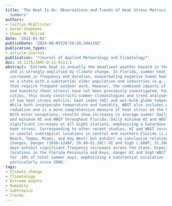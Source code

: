```yaml
---
title: 'The Heat Is On: Observations and Trends of Heat Stress Metrics during Florida
  Summers'
authors:
- Caitlyn McAllister
- Aaron Stephens
- Shawn M. Milrad
date: '2022-01-01'
publishDate: '2024-06-05T20:56:28.244119Z'
publication_types:
- article-journal
publication: '*Journal of Applied Meteorology and Climatology*'
doi: 10.1175/JAMC-D-21-0113.1
abstract: 'Extreme heat is annually the deadliest weather hazard in the United States
  and is strongly amplified by climate change. In Florida, summer heat waves have
  increased in frequency and duration, exacerbating negative human health impacts
  on a state with a substantial older population and industries (e.g., agriculture)
  that require frequent outdoor work. However, the combined impacts of temperature
  and humidity (heat stress) have not been previously investigated. For eight Florida
  cities, this study constructs summer climatologies and trend analyses (1950–2020)
  of two heat stress metrics: heat index (HI) and wet-bulb globe temperature (WBGT).
  While both incorporate temperature and humidity, WBGT also includes wind and solar
  radiation and is a more comprehensive measure of heat stress on the human body.
  With minor exceptions, results show increases in average summer daily maximum, mean,
  and minimum HI and WBGT throughout Florida. Daily minimum HI and WBGT exhibit statistically
  significant increases at all eight stations, emphasizing a hazardous rise in nighttime
  heat stress. Corresponding to other recent studies, HI and WBGT increases are largest
  in coastal subtropical locations in central and southern Florida (i.e., Daytona
  Beach, Tampa, Miami, and Key West) but exhibit no conclusive relationship with urbanization
  changes. Danger (1038–1248F; 39.48–51.18C) HI and high (.888F; 31.18C) WBGT summer
  days exhibit significant frequency increases across the state. Especially at coastal
  locations in the Florida Peninsula and Keys, danger HI and high WBGT days now account
  for .20% of total summer days, emphasizing a substantial escalation in heat stress,
  particularly since 2000.'
tags:
- Climate change
- Climatology
- Extreme events
- Humidity
- Subtropics
- Trends
---
```

